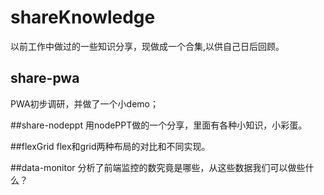 # shareKnowledge
以前工作中做过的一些知识分享，现做成一个合集,以供自己日后回顾。

## share-pwa
PWA初步调研，并做了一个小demo；

##share-nodeppt
用nodePPT做的一个分享，里面有各种小知识，小彩蛋。

##flexGrid
flex和grid两种布局的对比和不同实现。

##data-monitor
分析了前端监控的数究竟是哪些，从这些数据我们可以做些什么？
